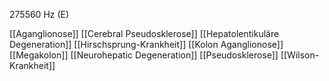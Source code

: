 275560 Hz (E)

[[Aganglionose]]
[[Cerebral Pseudosklerose]]
[[Hepatolentikuläre Degeneration]]
[[Hirschsprung-Krankheit]]
[[Kolon Aganglionose]]
[[Megakolon]]
[[Neurohepatic Degeneration]]
[[Pseudosklerose]]
[[Wilson-Krankheit]]